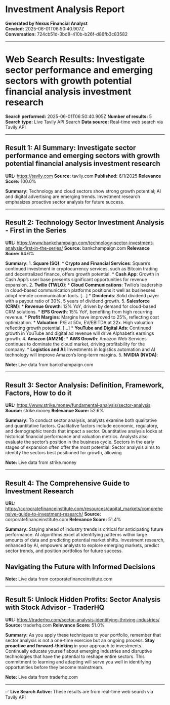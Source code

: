 # Investment Analysis Report

**Generated by Nexus Financial Analyst**  
**Created:** 2025-06-01T06:50:40.907Z  
**Conversation:** 724cb51d-3bd8-410b-b26f-d86fb3c83582

---

# Web Search Results: Investigate sector performance and emerging sectors with growth potential financial analysis investment research

**Search performed:** 2025-06-01T06:50:40.905Z
**Number of results:** 5
**Search type:** Live Tavily API Search
**Data source:** Real-time web search via Tavily API

---

## Result 1: AI Summary: Investigate sector performance and emerging sectors with growth potential financial analysis investment research

**URL:** https://tavily.com
**Source:** tavily.com
**Published:** 6/1/2025
**Relevance Score:** 100.0%

**Summary:** Technology and cloud sectors show strong growth potential; AI and digital advertising are emerging trends. Investment research emphasizes proactive sector analysis for future success.


---

## Result 2: Technology Sector Investment Analysis - First in the Series

**URL:** https://www.bankchampaign.com/technology-sector-investment-analysis-first-in-the-series/
**Source:** bankchampaign.com
**Relevance Score:** 64.6%

**Summary:** 1.  **Square (SQ)**:
    *   **Crypto and Financial Services**: Square’s continued investment in cryptocurrency services, such as Bitcoin trading and decentralized finance, offers growth potential.
    *   **Cash App**: Growth in Cash App’s user base presents significant opportunities for revenue expansion.
2.  **Twilio (TWLO)**:
    *   **Cloud Communications**: Twilio’s leadership in cloud-based communication platforms positions it well as businesses adopt remote communication tools. [...] *   **Dividends**: Solid dividend payer with a payout ratio of 30%, 5 years of dividend growth.
5.  **Salesforce (CRM)**:
    *   **Revenue Growth**: 12% YoY, driven by demand for cloud-based CRM solutions.
    *   **EPS Growth**: 15% YoY, benefiting from high recurring revenue.
    *   **Profit Margins**: Margins have improved to 25%, reflecting cost optimization.
    *   **Valuation**: P/E at 50x, EV/EBITDA at 22x. High valuation reflecting growth potential. [...] *   **YouTube and Digital Ads**: Continued growth in YouTube and digital ad revenue will drive Alphabet’s earnings growth.
4.  **Amazon (AMZN)**:
    *   **AWS Growth**: Amazon Web Services continues to dominate the cloud market, driving profitability for the company.
    *   **Logistics and AI**: Investments in logistics automation and AI technology will improve Amazon’s long-term margins.
5.  **NVIDIA (NVDA)**:

**Note:** Live data from bankchampaign.com

---

## Result 3: Sector Analysis: Definition, Framework, Factors, How to do it

**URL:** https://www.strike.money/fundamental-analysis/sector-analysis
**Source:** strike.money
**Relevance Score:** 52.6%

**Summary:** To conduct sector analysis, analysts examine both qualitative and quantitative factors. Qualitative factors include economic, regulatory, and demographic trends that impact a sector. Quantitative analysis looks at historical financial performance and valuation metrics. Analysts also evaluate the sector’s position in the business cycle. Sectors in the early stages of expansion often offer the most potential. Sector analysis aims to identify the sectors best positioned for growth, allowing

**Note:** Live data from strike.money

---

## Result 4: The Comprehensive Guide to Investment Research

**URL:** https://corporatefinanceinstitute.com/resources/capital_markets/comprehensive-guide-to-investment-research/
**Source:** corporatefinanceinstitute.com
**Relevance Score:** 51.4%

**Summary:** Staying ahead of industry trends is critical for anticipating future performance. AI algorithms excel at identifying patterns within large amounts of data and predicting potential market shifts. Investment research, enhanced by AI, empowers analysts to explore emerging markets, predict sector trends, and position portfolios for future success.

**Navigating the Future with Informed Decisions**
-------------------------------------------------

**Note:** Live data from corporatefinanceinstitute.com

---

## Result 5: Unlock Hidden Profits: Sector Analysis with Stock Advisor - TraderHQ

**URL:** https://traderhq.com/sector-analysis-identifying-thriving-industries/
**Source:** traderhq.com
**Relevance Score:** 51.0%

**Summary:** As you apply these techniques to your portfolio, remember that sector analysis is not a one-time exercise but an ongoing process. **Stay proactive and forward-thinking** in your approach to investments. Continually educate yourself about emerging industries and disruptive technologies that have the potential to reshape entire sectors. This commitment to learning and adapting will serve you well in identifying opportunities before they become mainstream.

**Note:** Live data from traderhq.com

---


✅ **Live Search Active:** These results are from real-time web search via Tavily API
